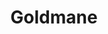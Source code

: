 ---
layout: hero
title: Goldmane
spec: Beast
class: Guardian
skill:
    name: Intimidating Roar
    description: Roar explosively, dealing damage to all enemies in a cone, reducing their attack damage, petrifying them and reflecting damage for some time.
    stats:
        Cooldown: 30s
        Duration: 20s
        Petrify Duration: 3/3.5/4
        Damage Reduction: 30/40/50
        Damage Reflect: 10/20/30
---
